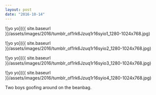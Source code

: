```yaml
---
layout: post
date: "2016-10-14"
---
```


![yo yo]({{ site.baseurl }}/assets/images/2016/tumblr_of1rk6Jzuq1r16syio1_1280-1024x768.jpg)

![yo yo]({{ site.baseurl }}/assets/images/2016/tumblr_of1rk6Jzuq1r16syio2_1280-1024x768.jpg)

![yo yo]({{ site.baseurl }}/assets/images/2016/tumblr_of1rk6Jzuq1r16syio3_1280-1024x768.jpg)

![yo yo]({{ site.baseurl }}/assets/images/2016/tumblr_of1rk6Jzuq1r16syio4_1280-1024x768.jpg)

Two boys goofing around on the beanbag.
